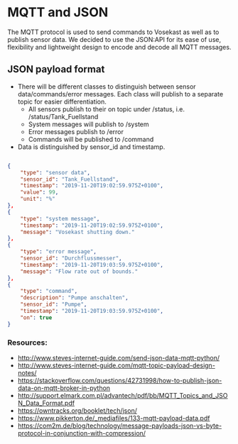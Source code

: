 # MQTT and JSON

The MQTT protocol is used to send commands to Vosekast as well as to publish sensor data.
We decided to use the JSON:API for its ease of use, flexibility and lightweight design to encode and decode all MQTT messages.

## JSON payload format

* There will be different classes to distinguish between sensor data/commands/error messages. Each class will publish to a separate topic for easier differentiation.
	* All sensors publish to their on topic under /status, i.e. /status/Tank_Fuellstand 
	* System messages will publish to /system
	* Error messages publish to /error
	* Commands will be published to /command
* Data is distinguished by sensor_id and timestamp.

```json

{
	"type": "sensor data",
	"sensor_id": "Tank_Fuellstand",
	"timestamp": "2019-11-20T19:02:59.975Z+0100", 
	"value": 99,
	"unit": "%"
},
{
	"type": "system message",
	"timestamp": "2019-11-20T19:02:59.975Z+0100", 
	"message": "Vosekast shutting down."
},
{
	"type": "error message",
	"sensor_id": "Durchflussmesser",
	"timestamp": "2019-11-20T19:03:59.975Z+0100",
	"message": "Flow rate out of bounds."
},
{
	"type": "command",
	"description": "Pumpe anschalten",
	"sensor_id": "Pumpe",
	"timestamp": "2019-11-20T19:03:59.975Z+0100",
	"on": true
} 
```

### Resources:

* http://www.steves-internet-guide.com/send-json-data-mqtt-python/
* http://www.steves-internet-guide.com/mqtt-topic-payload-design-notes/
* https://stackoverflow.com/questions/42731998/how-to-publish-json-data-on-mqtt-broker-in-python
* http://support.elmark.com.pl/advantech/pdf/bb/MQTT_Topics_and_JSON_Data_Format.pdf
* https://owntracks.org/booklet/tech/json/
* https://www.pikkerton.de/_mediafiles/133-mqtt-payload-data.pdf
* https://com2m.de/blog/technology/message-payloads-json-vs-byte-protocol-in-conjunction-with-compression/
